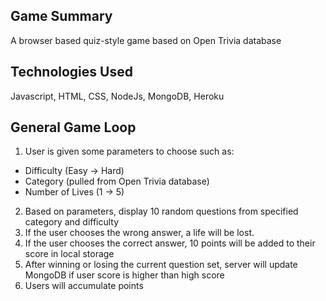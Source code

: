 ## Game Summary
A browser based quiz-style game based on Open Trivia database

## Technologies Used
Javascript, HTML, CSS, NodeJs, MongoDB, Heroku

## General Game Loop
1) User is given some parameters to choose such as:
- Difficulty (Easy -> Hard)
- Category (pulled from Open Trivia database)
- Number of Lives (1 -> 5)

2) Based on parameters, display 10 random questions from specified category and difficulty
3) If the user chooses the wrong answer, a life will be lost.
4) If the user chooses the correct answer, 10 points will be added to their score in local storage
5) After winning or losing the current question set, server will update MongoDB if user score is higher than high score
6) Users will accumulate points
